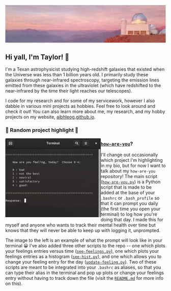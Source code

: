 ![photo of a Chilean sunset with a telescope, taken by Taylor](banner.png)

## Hi yall, I'm Taylor!  :telescope:
I'm a Texan astrophysicist studying high-redshift galaxies that existed when the Universe was less than 1 billion years old.  I primarily study these galaxies through near-infrared spectroscopy, targeting the emission lines emitted from these galaxies in the ultraviolet (which have redshifted to the near-infrared by the time their light reaches our telescopes).

I code for my research and for some of my servicework, however I also dabble in various mini projects as hobbies.  Feel free to look around and check it out!  You can also learn more about me, my research, and my hobby projects on my website, [aibhleog.github.io](https://tx.ag/taylor).  
  
  
### 🌟 Random project highlight 🌟
<p>
  <img width="300" alt="how-are-you" align="left" src="example-prompt.png">
</p>

### [`how-are-you`](https://github.com/aibhleog/how-are-you)?  
I'll change out occasionally which project I'm highlighting in my bio, but for now I want to talk about my `how-are-you` repository!  The main script ([`how-are-you.py`](https://github.com/aibhleog/how-are-you/blob/main/how-are-you.py)) is a Python script that is made to be added at the base of your `.bashrc` or `.bash_profile` so that it can prompt you daily (the first time you open your terminal) to log how you're doing that day.  I made this for myself and anyone who wants to track their mental health over time but knows that they will never be able to keep up with logging it, unprompted.  

The image to the left is an example of what the prompt will look like in your terminal 😀 I've also added three other scripts to the repo -- one which plots your feelings entries versus time ([`see-feelings.py`](https://github.com/aibhleog/how-are-you/blob/main/see-feelings.py)), one which plots your feelings entries as a histogram ([`see-hist.py`](https://github.com/aibhleog/how-are-you/blob/main/see-hist.py)), and one which allows you to change your feeling entry for the day ([`update-feeling.py`](https://github.com/aibhleog/how-are-you/blob/main/how-are-you.py)).  Two of these scripts are meant to be integrated into your `.bashrc` as aliases, so that you can type their alias in the terminal and pop up plots or change your feelings entry without having to track down the file (visit the [`README.md`](https://github.com/aibhleog/how-are-you/blob/main/README.md) for more info on this).
